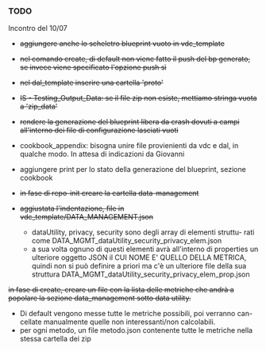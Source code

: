 ### TODO
Incontro del 10/07

- ~~aggiungere anche lo scheletro blueprint vuoto in vdc_template~~
- ~~nel comando create, di default non viene fatto il push del bp generato,
  se invece viene specificato l'opzione push sì~~
- ~~nel dal_template inserire una cartella 'proto'~~
- ~~IS - Testing_Output_Data: se il file zip non esiste, mettiamo stringa
  vuota a 'zip_data'~~
- ~~rendere la generazione del blueprint libera da crash dovuti a campi
  all'interno dei file di configurazione lasciati vuoti~~

- cookbook_appendix: bisogna unire file provienienti da vdc e dal, in
  qualche modo. In attesa di indicazioni da Giovanni
- aggiungere print per lo stato della generazione del blueprint, sezione
  cookbook


- ~~in fase di repo-init creare la cartella data-management~~
- ~~aggiustata l'indentazione, file in vdc_template/DATA_MANAGEMENT.json~~
  - dataUtility, privacy, security sono degli array di elementi struttu-
    rati come DATA_MGMT_dataUtility_security_privacy_elem.json
  - a sua volta ognuno di questi elementi avrà all'interno di properties
    un ulteriore oggetto JSON il CUI NOME E' QUELLO DELLA METRICA, quindi
    non si può definire a priori ma c'è un ulteriore file della sua
    struttura DATA_MGMT_dataUtility_security_privacy_elem_prop.json

~~in fase di create, creare un file con la lista delle metriche che
  andrà a popolare la sezione data_management sotto data utility.~~
  - Di default vengono messe tutte le metriche possibili, poi verranno can-
    cellate manualmente quelle non interessanti/non calcolabili.
- per ogni metodo, un file metodo.json contenente tutte le metriche nella
  stessa cartella dei zip
